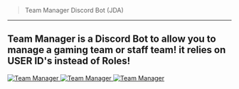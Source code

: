 >Team Manager Discord Bot (JDA)
___
**Team Manager is a Discord Bot to allow you to manage a gaming team or staff team!
it relies on USER ID's instead of Roles!**
---
<a href="https://discordbots.org/bot/598431937035763713" >
  <img src="https://discordbots.org/api/widget/status/598431937035763713.svg" alt="Team Manager" />
</a>

<a href="https://discordbots.org/bot/598431937035763713" >
  <img src="https://discordbots.org/api/widget/owner/598431937035763713.svg" alt="Team Manager" />
</a>

<a href="https://discordbots.org/bot/598431937035763713" >
  <img src="https://discordbots.org/api/widget/lib/598431937035763713.svg" alt="Team Manager" />
</a>

